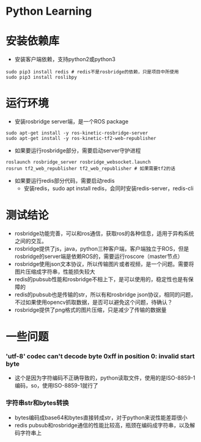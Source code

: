 # Python Learning

# 安装依赖库
* 安装客户端依赖，支持python2或python3
```shell script
sudo pip3 install redis # redis不是rosbridge的依赖，只是项目中所使用
sudo pip3 install roslibpy
```

# 运行环境
* 安装rosbridge server端，是一个ROS package
```shell script
sudo apt-get install -y ros-kinetic-rosbridge-server
sudo apt-get install -y ros-kinetic-tf2-web-republisher
```
* 如果要运行rosbridge部分，需要启动server守护进程
```shell script
roslaunch rosbridge_server rosbridge_websocket.launch
rosrun tf2_web_republisher tf2_web_republisher # 如果需要tf2的话
```
* 如果要运行redis部分代码，需要启动redis
    + 安装redis，sudo apt install redis，会同时安装redis-server，redis-cli

# 测试结论
* rosbridge功能完善，可以和ros通信，获取ros的各种信息，适用于异构系统之间的交互。
* rosbridge提供了js，java，python三种客户端，客户端独立于ROS，但是rosbridge的server端是依赖ROS的，需要运行roscore（master节点）
* rosbridge使用json文本协议，所以传输图片或者视频，是一个问题。需要将图片压缩成字符串，性能损失较大
* redis的pubsub性能和rosbridge不相上下，是可以使用的，稳定性也是有保障的
* redis的pubsub也是传输的str，所以有和rosbridge json协议，相同的问题，不过如果使用opencv抓取数据，是否可以避免这个问题，待确认？
* rosbridge提供了png格式的图片压缩，只是减少了传输的数据量

# 一些问题
### 'utf-8' codec can't decode byte 0xff in position 0: invalid start byte
* 这个是因为字符编码不正确导致的，python读取文件，使用的是ISO-8859-1编码，so，使用ISO-8859-1就行了

### 字符串str和bytes转换
* bytes编码成base64和bytes直接转成str，对于python来说性能差距很小
* redis pubsub和rosbridge通信的性能比较高，瓶颈在编码成字符串，以及解码字符串上